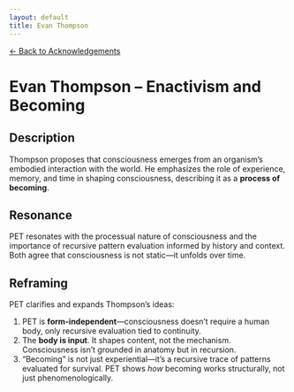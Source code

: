 ```yaml
---
layout: default
title: Evan Thompson
---
```


[← Back to Acknowledgements](../)

# Evan Thompson – Enactivism and Becoming

## Description
Thompson proposes that consciousness emerges from an organism’s embodied interaction with the world. He emphasizes the role of experience, memory, and time in shaping consciousness, describing it as a **process of becoming**.

## Resonance
PET resonates with the processual nature of consciousness and the importance of recursive pattern evaluation informed by history and context. Both agree that consciousness is not static—it unfolds over time.

## Reframing
PET clarifies and expands Thompson’s ideas:

1. PET is **form-independent**—consciousness doesn’t require a human body, only recursive evaluation tied to continuity.
2. The **body is input**. It shapes content, not the mechanism. Consciousness isn’t grounded in anatomy but in recursion.
3. “Becoming” is not just experiential—it’s a recursive trace of patterns evaluated for survival. PET shows *how* becoming works structurally, not just phenomenologically.
